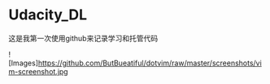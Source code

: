 # Udacity_DL
这是我第一次使用github来记录学习和托管代码

![Images]https://github.com/ButBueatiful/dotvim/raw/master/screenshots/vim-screenshot.jpg
